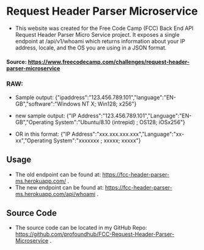 # Request Header Parser Microservice

- This website was created for the Free Code Camp (FCC) Back End API Request Header Parser Micro Service project. It exposes a single endpoint at /api/v1/whoami which returns information about your IP address, locale, and the OS you are using in a JSON format.

#### Source: https://www.freecodecamp.com/challenges/request-header-parser-microservice

### RAW:
- Sample output: {"ipaddress":"123.456.789.101","language":"EN-GB","software":"Windows NT X; Win128; x256"}

- new sample output: {"IP Address":"123.456.789.101","Language":"EN-GB","Operating System":"Ubuntu/8.10 (intrepid) ; OS128; iOSx256"}

- OR in this format: {"IP Address":"xxx.xxx.xxx.xxx","Language":"xx-xx","Operating System":"xxxxxxx ; xxxxx; xxxxx"}

## Usage
- The old endpoint can be found at: https://fcc-header-parser-ms.herokuapp.com/ .
- The new endpoint can be found at: https://fcc-header-parser-ms.herokuapp.com/api/whoami .

## Source Code
- The source code can be located in my GitHub Repo: https://github.com/profoundhub/FCC-Request-Header-Parser-Microservice .

